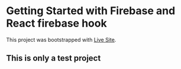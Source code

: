 # Getting Started with Firebase and React firebase hook

This project was bootstrapped with [Live Site](https://test-firebase-hooks.web.app).

## This is only a test project
